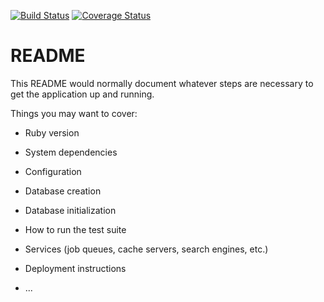 [![Build Status](https://travis-ci.org/FlevianK/organizationManagementSystem-.svg?branch=develop)](https://travis-ci.org/FlevianK/organizationManagementSystem-)
[![Coverage Status](https://coveralls.io/repos/github/FlevianK/organizationManagementSystem-/badge.svg?branch=develop)](https://coveralls.io/github/FlevianK/organizationManagementSystem-?branch=develop)

# README

This README would normally document whatever steps are necessary to get the
application up and running.

Things you may want to cover:

* Ruby version

* System dependencies

* Configuration

* Database creation

* Database initialization

* How to run the test suite

* Services (job queues, cache servers, search engines, etc.)

* Deployment instructions

* ...
